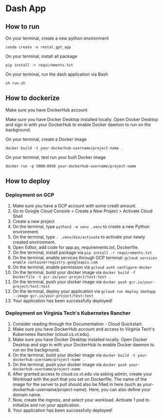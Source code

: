 # Dash App

## How to run
On your terminal, create a new python environment
```
conda create -n rental_gpt_app
```

On your terminal, install all package
```
pip install -r requirements.txt
```

On your terminal, run the dash application via Bash
```
sh run.sh
```

## How to dockerize
Make sure you have DockerHub account

Make sure you have Docker Desktop installed locally. Open Docker Desktop and sign in with your DockerHub to enable Docker daemon to run on the background.

On your terminal, create a Docker image
```
docker build -t your-dockerhub-username/project-name .
```

On your terminal, test run your built Docker image
```
docker run -p 5000:8050 your-dockerhub-username/project-name
```

## How to deploy
### Deployment on GCP
1. Make sure you have a GCP account with some credit amount.
2. Go to Google Cloud Console > Create a New Project > Activate Cloud Shell
3. Create a new project
4. On the terminal, type `python3 -m venv .venv` to create a new Python environment.
5. On the terminal, type `. .venv/bin/activate` to activate your newly created environment.
6. Open Editor, add code for app.py, requirements.txt, Dockerfile.
7. On the terminal, install package via `pip install -r requirements.txt`
8. On the terminal, enable services through GCP terminal: `gcloud services enable
containerregistry.googleapis.com`
9. On the terminal, enable permission via `gcloud auth configure-docker`
10. On the terminal, build your docker image via `docker build -f Dockerfile -t
gcr.io/your-project/test:test .`
11. On the terminal, push your docker image via `docker push gcr.io/your-project/test:test`
12. On the terminal, deploy your application via `gcloud run deploy dashapp --image
gcr.io/your-project/test:test`
13. Your application has been successfully deployed!

### Deployment on Virginia Tech's Kubernetes Rancher
1. Consider reading through the Documentation - Cloud Quickstart.
2. Make sure you have DockerHub account and access to Virginia Tech's Kubernetes
Rancher (cloud.cs.vt.edu).
3. Make sure you have Docker Desktop installed locally. Open Docker Desktop and sign in
with your DockerHub to enable Docker daemon to run on the background.
4. On the terminal, build your docker image via `docker build -t
your-dockerhub-username/project-name .`
5. On the terminal, push your docker image via `docker push
your-dockerhub-username/project-name`
6. After granted access to cloud.cs.vt.edu via asking admin, create your Workload with the
port that you set on Dockerfile. The name of the image for the server to pull should also
be filled in here (such as your-dockerhub-username/project-name). Here, you can also
define your domain name.
7. Now, create the ingress, and select your workload. Activate 1 pod to initialize and run
your application.
8. Your application has been successfully deployed!

